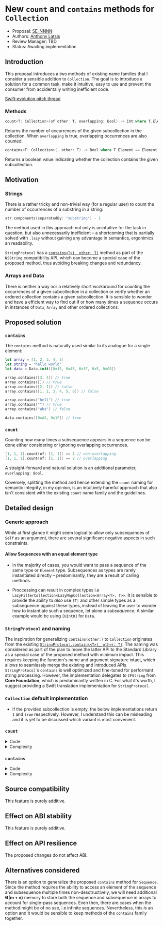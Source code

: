 # New `count` and `contains` methods for `Collection`

* Proposal: [SE-NNNN](NNNN-filename.md)
* Authors: [Anthony Latsis](https://github.com/AnthonyLatsis)
* Review Manager: TBD
* Status: Awaiting implementation


## Introduction

This proposal introduces a two methods of existing name families that I consider a sensible addition to `Collection`. The goal is to introduce a solution for a common task, make it intuitive, easy to use and prevent the consumer from accidentally writing inefficient code.

[Swift-evolution pitch thread](https://forums.swift.org/t/count-of-and-contains-other-for-collection/11245?u=anthonylatsis)

### Methods
``` swift
count<T: Collection>(of other: T, overlapping: Bool) -> Int where T.Element == Element
```
Returns the number of occurrences of the given subcollection in the collection. When `overlapping` is true, overlapping occurrences are also counted.

``` swift 
contains<T: Collection>(_ other: T) -> Bool where T.Element == Element
```
Returns a boolean value indicating whether the collection contains the given subcollection.

## Motivation

### Strings
There is a rather tricky and non-trivial way (for a regular user) to count the number of occurrences of a substring in a string:

``` swift
str.components(separatedBy: "substring") - 1
```
The method used in this approach not only is unintuitive for the task in question, but also unnecessarily inefficient – a shortcoming that is partially solved with `.lazy` without gaining any advantage in semantics, ergonimics an readability.

`StringProtocol` has a [`contains<T>(_ other: T)`](https://developer.apple.com/documentation/swift/stringprotocol/2923423-contains) method as part of the `NSString` compatibility API, which can become a special case of the proposed method, thus avoiding breaking changes and redundancy.

### Arrays and Data
There is neither a way nor a relatively short workaround for counting the occurrences of a given subcollection in a collection or verify whether an ordered collection contains a given subcollection. 
It is sensible to wonder and have a efficient way to find out if or how many times a sequence occurs in instances of `Data`, `Array` and other ordered collections.

## Proposed solution

### `contains`
The `contains` method is naturally used similar to its analogue for a single element:

``` swift
let array = [1, 2, 3, 4, 5]
let string = "hello world"
let data = Data.init([0x15, 0xA3, 0x1F, 0x5, 0x08])

array.contains([3, 4]) // true
array.contains([]) // true
array.contains([2, 1]) // false
array.contains([1, 2, 3, 4, 5, 6]) // false

array.contains("hell") // true
array.contains("") // true
array.contains("aba") // false

data.contains([0xA3, 0x1F]) // true
```

### `count`

Counting how many times a subsequence appears in a sequence can be done either considering or ignoring overlapping occurrences.
``` swift
[1, 1, 1].count(of: [1, 1]) == 1 // non-overlapping
[1, 1, 1].count(of: [1, 1]) == 2 // overlapping
```
A straight-forward and natural solution is an additional parameter, `overlapping: Bool`.

Coversely, splitting the method and hence extending the `count` naming for semantic integrity, in my opinion, is an intuitively harmful approach that also isn't consistent with the existing `count` name family and the guidelines. 

## Detailed design

### Generic approach

While at first glance it might seem logical to allow only subsequences of `Self` as an argument, there are several significant negative aspects in such constraints.

#### Allow Sequences with an equal element type
* In the majority of cases, you would want to pass a sequence of the same type or `Element` type. Subsequences as types are rarely instantiated directly – predominantly, they are a result of calling methods.

* Proccessing can result in complex types i.e `LazyFilterCollection<LazyMapCollection<Array<T>, T>>`. It is sensible to provide the ability to *also* use `[T]` and other simple types as a subsequence against these types, instead of leaving the user to wonder how to instantiate such a sequence, let alone a *subsequence*. A similar example would be using `[UInt8]` for `Data`. 

### `StringProtocol` and naming

The inspiration for generalizing `contains(other:)` to `Collection` originates from the existing [`StringProtocol.contains<T>(_ other: T)`](https://developer.apple.com/documentation/swift/stringprotocol/2923423-contains). The naming was considered as part of the plan to move the latter API to the Standard Library as a special case of the proposed method with minimum impact. This requires keeping the function's name and argument signature intact, which allows to seamlessly merge the existing and introduced APIs. `StringProtocol`'s `contains` is well optimized and fine-tuned for performant string processing. However, the implementation delegates to `CFString` from **Core Foundation**, which is predominantly written in C. For what it's worth, I suggest providing a Swift translation implementation for `StringProtocol`. 

### `Collection` default implementation

* If the provided subcollection is empty, the below implementations return `1` and `true` respectively. However, I understand this can be misleading and it is yet to be discussed which variant is most convenient.
### `count`

<details>
<summary>Code</summary>

``` swift
extension Collection where Element: Equatable {
    
    @_inlineable
    public func count<T: Collection>(of other: T, overlapping: Bool) -> Int where T.Element == Element {
        
        if other.startIndex == other.endIndex { return 0 }
        if self.startIndex == self.endIndex { return 0 }
        
        var count = 0
        
        var currentMainSelfIndex = self.startIndex
        var currentHelperSelfIndex = self.startIndex
        var currentOtherIndex = other.startIndex
        
        if overlapping {
            while currentMainSelfIndex < self.endIndex {
                
                while other[currentOtherIndex] == self[currentHelperSelfIndex] {
                    
                    if other.index(after: currentOtherIndex) == other.endIndex {
                        
                        count += 1
                        break
                    }
                    if self.index(after: currentHelperSelfIndex) == self.endIndex { return count }
                    
                    currentHelperSelfIndex = self.index(after: currentHelperSelfIndex)
                    currentOtherIndex = other.index(after: currentOtherIndex)
                }
                currentMainSelfIndex = self.index(after: currentMainSelfIndex)
                currentHelperSelfIndex = currentMainSelfIndex
                currentOtherIndex = other.startIndex
            }
            return count
        }
        while currentMainSelfIndex < self.endIndex {
            
            while other[currentOtherIndex] == self[currentHelperSelfIndex] {
                
                if other.index(after: currentOtherIndex) == other.endIndex {
                    
                    count += 1
                    currentMainSelfIndex = currentHelperSelfIndex
                    break
                }
                if self.index(after: currentHelperSelfIndex) == self.endIndex { return count }
                
                currentHelperSelfIndex = self.index(after: currentHelperSelfIndex)
                currentOtherIndex = other.index(after: currentOtherIndex)
            }
            currentMainSelfIndex = self.index(after: currentMainSelfIndex)
            currentHelperSelfIndex = currentMainSelfIndex
            currentOtherIndex = other.startIndex
        }
        return count
    }
}
```
</details>

<details>
<summary>Complexity</summary>
    
* `n` is the collection `count`, `m` is the subcollection `count`.

* **Time**
   * best: **ϴ(n)**
   * worst: **ϴ(nm)**
   * average: **O(nm)**

* **Memory** **ϴ(1)**
</details>

### `contains` 
<details>
<summary>Code</summary>

``` swift
extension Collection where Element: Equatable {
    
    @_inlineable
    public func contains<T: Collection>(_ other: T) -> Bool where T.Element == Element {
        
        if other.startIndex == other.endIndex { return true }
        
        var currentMainSelfIndex = self.startIndex
        var currentHelperSelfIndex = self.startIndex
        var currentOtherIndex = other.startIndex
        
        while currentMainSelfIndex < self.endIndex  {
            
            while other[currentOtherIndex] == self[currentHelperSelfIndex] {
                
                if other.index(after: currentOtherIndex) == other.endIndex {
                    
                    return true
                }
                if self.index(after: currentHelperSelfIndex) == self.endIndex { return false }
                
                currentHelperSelfIndex = self.index(after: currentHelperSelfIndex)
                currentOtherIndex = other.index(after: currentOtherIndex)
            }
            currentMainSelfIndex = self.index(after: currentMainSelfIndex)
            currentHelperSelfIndex = currentMainSelfIndex
            currentOtherIndex = other.startIndex
        }
        return false
    }
}
```
</details>

<details>
<summary>Complexity</summary>

* `n` is the collection `count`, `m` is the subcollection `count`.

* **Time**
     * best: **ϴ(n)**
     * worst: **ϴ(nm)**
     * average: **O(nm)**

 * **Memory** **ϴ(1)**
</details>


## Source compatibility

This feature is purely additive.

## Effect on ABI stability

This feature is purely additive.

## Effect on API resilience

The proposed changes do not affect ABI.

## Alternatives considered

There is an option to generalize the proposed `contains` method for `Sequence`. Since the method requires the ability to access an element of the sequence and subsequence multiple times non-desctructively, we will need additional **ϴ(m + n)** memory to store both the sequence and subsequence in arrays to account for single-pass sequences. Even then, there are cases when the method might be of no use, i.e infinite sequences. Nevertheless, this *is* an option and it would be sensible to keep methods of the `contains` family together.
